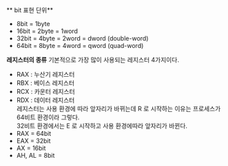 ** bit 표현 단위**
- 8bit = 1byte
- 16bit = 2byte = 1word
- 32bit = 4byte = 2word = dword (double-word)
- 64bit = 8byte = 4word = qword (quad-word)  

**레지스터의 종류**
기본적으로 가장 많이 사용되는 레지스터 4가지이다.  
- RAX : 누산기 레지스터
- RBX : 베이스 레지스터
- RCX : 카운터 레지스터
- RDX : 데이터 레지스터  
레지스터는 사용 환경에 따라 앞자리가 바뀌는데 R 로 시작하는 이유는 프로세스가 64비트 환경이라 그렇다.  
32비트 환경에서는 E 로 시작하고 사용 환경에따라 앞자리가 바뀐다. 
- RAX = 64bit
- EAX = 32bit
- AX = 16bit
- AH, AL = 8bit
